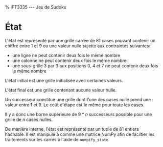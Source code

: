 % IFT3335 --- Jeu de Sudoku

# État

L'état est représenté par une grille carrée de 81 cases pouvant contenir un
chiffre entre 1 et 9 ou une valeur nulle sujette aux contraintes suivantes:

 - une ligne ne peut contenir deux fois le même nombre
 - une colonne ne peut contenir deux fois le même nombre
 - une sous-grille 3 par 3 aux positions 0, 4 et 7 ne peut contenir deux fois
   le même nombre

L'état initial est une grille initialisée avec certaines valeurs.

L'état final est une grille contenant aucune valeur nulle.

Un successeur constitue une grille dont l'une des cases nulle prend une valeur
entre 1 et 9. Le coût d'étape est le même pour toute les cases.

Il y a donc une borne supérieure de $9 * n$ successeurs possible pour une
grille de $n$ cases nulles.

De manière interne, l'état est représenté par un tuple de 81 entiers hachable.
Il est manipulé à comme une matrice NumPy afin de faciltier les traitements sur
les carrés à l'aide de `numpify_state`.

